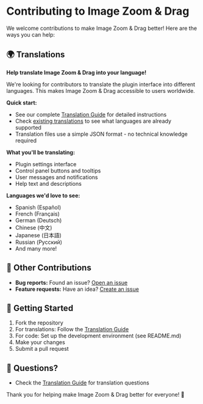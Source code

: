 # Contributing to Image Zoom & Drag

We welcome contributions to make Image Zoom & Drag better! Here are the ways you can help:

## 🌍 Translations

**Help translate Image Zoom & Drag into your language!**

We're looking for contributors to translate the plugin interface into different languages. This makes Image Zoom & Drag accessible to users worldwide.

**Quick start:**
- See our complete [Translation Guide](TRANSLATION_GUIDE.md) for detailed instructions
- Check [existing translations](../src/lang/locale/) to see what languages are already supported
- Translation files use a simple JSON format - no technical knowledge required

**What you'll be translating:**
- Plugin settings interface
- Control panel buttons and tooltips
- User messages and notifications
- Help text and descriptions

**Languages we'd love to see:**
- Spanish (Español)
- French (Français)
- German (Deutsch)
- Chinese (中文)
- Japanese (日本語)
- Russian (Русский)
- And many more!

## 🚀 Other Contributions

- **Bug reports:** Found an issue? [Open an issue](https://github.com/Ssentiago/diagram-zoom-drag/issues)
- **Feature requests:** Have an idea? [Create an issue](https://github.com/Ssentiago/diagram-zoom-drag/issues)

## 📖 Getting Started

1. Fork the repository
2. For translations: Follow the [Translation Guide](TRANSLATION_GUIDE.md)
3. For code: Set up the development environment (see README.md)
4. Make your changes
5. Submit a pull request

## 💬 Questions?

- Check the [Translation Guide](TRANSLATION_GUIDE.md) for translation questions

Thank you for helping make Image Zoom & Drag better for everyone! 🎉
